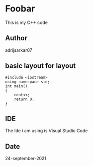 # Foobar

This is my C++ code  
## Author
adrijsarkar07
## basic layout for layout
```
#include <iostream>
using namespace std;
int main()
{
    cout<<;
    return 0;
}
```
## IDE
The Ide i am using is Visual Studio Code
## Date
24-september-2021
